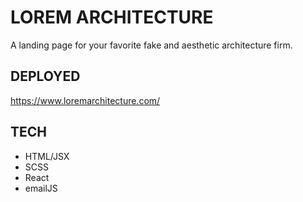 # LOREM ARCHITECTURE

A landing page for your favorite fake and aesthetic architecture firm.

## DEPLOYED

https://www.loremarchitecture.com/

## TECH

* HTML/JSX
* SCSS
* React
* emailJS